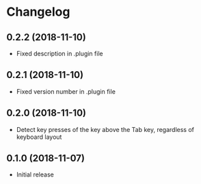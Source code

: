 # Changelog

## 0.2.2 (2018-11-10)
* Fixed description in .plugin file

## 0.2.1 (2018-11-10)
* Fixed version number in .plugin file

## 0.2.0 (2018-11-10)
* Detect key presses of the key above the Tab key, regardless of
  keyboard layout

## 0.1.0 (2018-11-07)
* Initial release
